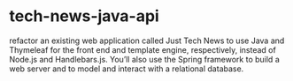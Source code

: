 # tech-news-java-api
refactor an existing web application called Just Tech News to use Java and Thymeleaf for the front end and template engine, respectively, instead of Node.js and Handlebars.js. You’ll also use the Spring framework to build a web server and to model and interact with a relational database.
